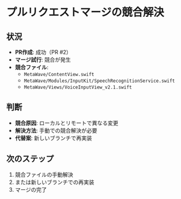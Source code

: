 # プルリクエストマージの競合解決

## 状況
- **PR作成**: 成功（PR #2）
- **マージ試行**: 競合が発生
- **競合ファイル**: 
  - `MetaWave/ContentView.swift`
  - `MetaWave/Modules/InputKit/SpeechRecognitionService.swift`
  - `MetaWave/Views/VoiceInputView_v2.1.swift`

## 判断
- **競合原因**: ローカルとリモートで異なる変更
- **解決方法**: 手動での競合解決が必要
- **代替案**: 新しいブランチで再実装

## 次のステップ
1. 競合ファイルの手動解決
2. または新しいブランチでの再実装
3. マージの完了
